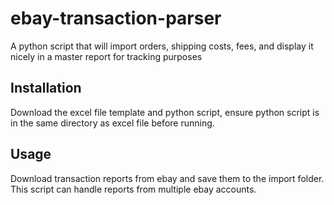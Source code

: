 # ebay-transaction-parser
A python script that will import orders, shipping costs, fees, and display it nicely in a master report for tracking purposes

## Installation

Download the excel file template and python script, ensure python script is in the same directory as excel file before running.

## Usage

Download transaction reports from ebay and save them to the import folder.  This script can handle reports from multiple ebay accounts.
